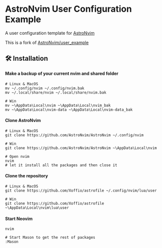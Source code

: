 # AstroNvim User Configuration Example

A user configuration template for [AstroNvim](https://github.com/AstroNvim/AstroNvim)

This is a fork of [AstroNvim/user_example](https://github.com/AstroNvim/user_example)

## 🛠️ Installation

#### Make a backup of your current nvim and shared folder

```shell
# Linux & MacOS
mv ~/.config/nvim ~/.config/nvim.bak
mv ~/.local/share/nvim ~/.local/share/nvim.bak

# Win
mv ~\AppData\Local\nvim ~\AppData\Local\nvim_bak
mv ~\AppData\Local\nvim-data ~\AppData\Local\nvim-data_bak
```

#### Clone AstroNvim

```shell
# Linux & MacOS
git clone https://github.com/AstroNvim/AstroNvim ~/.config/nvim

# Win
git clone https://github.com/AstroNvim/AstroNvim ~\AppData\Local\nvim
```

```shell
# Open nvim
nvim
# let it install all the packages and then close it
```

#### Clone the repository

```shell
# Linux & MacOS
git clone https://github.com/Xoffio/astrofile ~/.config/nvim/lua/user

# Win
git clone https://github.com/Xoffio/astrofile ~\AppData\Local\nvim\lua\user
```

#### Start Neovim

```shell
nvim

# Start Mason to get the rest of packages
:Mason
```
